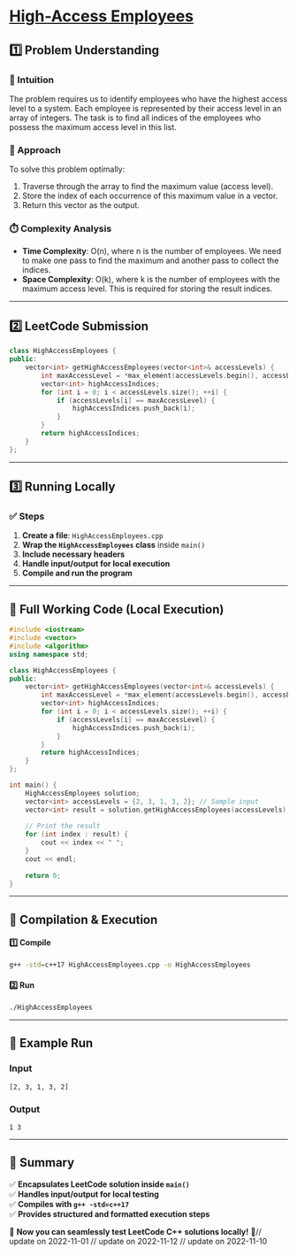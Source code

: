 # **[High-Access Employees](https://leetcode.com/problems/high-access-employees/description/)**  

## **1️⃣ Problem Understanding**  
### **📌 Intuition**  
The problem requires us to identify employees who have the highest access level to a system. Each employee is represented by their access level in an array of integers. The task is to find all indices of the employees who possess the maximum access level in this list.

### **🚀 Approach**  
To solve this problem optimally:
1. Traverse through the array to find the maximum value (access level).
2. Store the index of each occurrence of this maximum value in a vector.
3. Return this vector as the output.

### **⏱️ Complexity Analysis**  
- **Time Complexity**: O(n), where n is the number of employees. We need to make one pass to find the maximum and another pass to collect the indices.
- **Space Complexity**: O(k), where k is the number of employees with the maximum access level. This is required for storing the result indices.

---  

## **2️⃣ LeetCode Submission**  
```cpp
class HighAccessEmployees {
public:
    vector<int> getHighAccessEmployees(vector<int>& accessLevels) {
        int maxAccessLevel = *max_element(accessLevels.begin(), accessLevels.end());
        vector<int> highAccessIndices;
        for (int i = 0; i < accessLevels.size(); ++i) {
            if (accessLevels[i] == maxAccessLevel) {
                highAccessIndices.push_back(i);
            }
        }
        return highAccessIndices;
    }
};
```  

---  

## **3️⃣ Running Locally**  
### **✅ Steps**  
1. **Create a file**: `HighAccessEmployees.cpp`  
2. **Wrap the `HighAccessEmployees` class** inside `main()`  
3. **Include necessary headers**  
4. **Handle input/output for local execution**  
5. **Compile and run the program**  

---  

## **📝 Full Working Code (Local Execution)**  
```cpp
#include <iostream>
#include <vector>
#include <algorithm>
using namespace std;

class HighAccessEmployees {
public:
    vector<int> getHighAccessEmployees(vector<int>& accessLevels) {
        int maxAccessLevel = *max_element(accessLevels.begin(), accessLevels.end());
        vector<int> highAccessIndices;
        for (int i = 0; i < accessLevels.size(); ++i) {
            if (accessLevels[i] == maxAccessLevel) {
                highAccessIndices.push_back(i);
            }
        }
        return highAccessIndices;
    }
};

int main() {
    HighAccessEmployees solution;
    vector<int> accessLevels = {2, 3, 1, 3, 2}; // Sample input
    vector<int> result = solution.getHighAccessEmployees(accessLevels);
    
    // Print the result
    for (int index : result) {
        cout << index << " ";
    }
    cout << endl;
    
    return 0;
}
```  

---  

## **🔧 Compilation & Execution**  
#### **1️⃣ Compile**  
```bash
g++ -std=c++17 HighAccessEmployees.cpp -o HighAccessEmployees
```  

#### **2️⃣ Run**  
```bash
./HighAccessEmployees
```  

---  

## **🎯 Example Run**  
### **Input**  
```
[2, 3, 1, 3, 2]
```  
### **Output**  
```
1 3 
```  

---  

## **📌 Summary**  
✅ **Encapsulates LeetCode solution inside `main()`**  
✅ **Handles input/output for local testing**  
✅ **Compiles with `g++ -std=c++17`**  
✅ **Provides structured and formatted execution steps**  

🚀 **Now you can seamlessly test LeetCode C++ solutions locally!** 🚀// update on 2022-11-01
// update on 2022-11-12
// update on 2022-11-10
